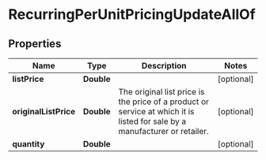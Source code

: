 

# RecurringPerUnitPricingUpdateAllOf


## Properties

| Name | Type | Description | Notes |
|------------ | ------------- | ------------- | -------------|
|**listPrice** | **Double** |  |  [optional] |
|**originalListPrice** | **Double** | The original list price is the price of a product or service at which it is listed for sale by a manufacturer or retailer.  |  [optional] |
|**quantity** | **Double** |  |  [optional] |



